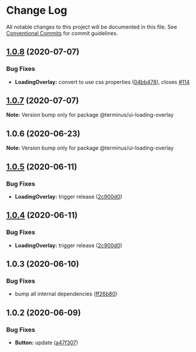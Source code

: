 # Change Log

All notable changes to this project will be documented in this file.
See [Conventional Commits](https://conventionalcommits.org) for commit guidelines.

## [1.0.8](https://github.com/GetTerminus/terminus-oss/compare/@terminus/ui-loading-overlay@1.0.7...@terminus/ui-loading-overlay@1.0.8) (2020-07-07)


### Bug Fixes

* **LoadingOverlay:** convert to use css properties ([04bb478](https://github.com/GetTerminus/terminus-oss/commit/04bb478a5b4b1a19c9ce75cba627414d6c85931c)), closes [#114](https://github.com/GetTerminus/terminus-oss/issues/114)





## [1.0.7](https://github.com/GetTerminus/terminus-oss/compare/@terminus/ui-loading-overlay@1.0.6...@terminus/ui-loading-overlay@1.0.7) (2020-07-07)

**Note:** Version bump only for package @terminus/ui-loading-overlay





## 1.0.6 (2020-06-23)

**Note:** Version bump only for package @terminus/ui-loading-overlay





## [1.0.5](https://github.com/GetTerminus/terminus-oss/compare/@terminus/ui-loading-overlay@1.0.3...@terminus/ui-loading-overlay@1.0.5) (2020-06-11)


### Bug Fixes

* **LoadingOverlay:** trigger release ([2c900d0](https://github.com/GetTerminus/terminus-oss/commit/2c900d072ee4cfb24b271d478f3adfd2af06aa45))





## [1.0.4](https://github.com/GetTerminus/terminus-oss/compare/@terminus/ui-loading-overlay@1.0.3...@terminus/ui-loading-overlay@1.0.4) (2020-06-11)


### Bug Fixes

* **LoadingOverlay:** trigger release ([2c900d0](https://github.com/GetTerminus/terminus-oss/commit/2c900d072ee4cfb24b271d478f3adfd2af06aa45))





## 1.0.3 (2020-06-10)


### Bug Fixes

* bump all internal dependencies ([ff26b80](https://github.com/GetTerminus/terminus-oss/commit/ff26b806bb599401f006996be5b567a378e68ef3))





## 1.0.2 (2020-06-09)


### Bug Fixes

* **Button:** update ([a47f307](https://github.com/GetTerminus/terminus-oss/commit/a47f30757b9216d6ee76788c117e76eacf5289e5))
